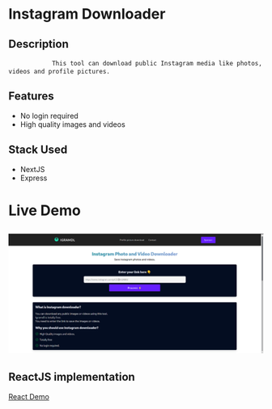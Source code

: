 # Instagram Downloader

## Description
                This tool can download public Instagram media like photos, videos and profile pictures.
## Features
- No login required
- High quality images and videos

## Stack Used
- NextJS
- Express



# Live Demo
![LInk:](https://raw.githubusercontent.com/indahud/Insta-downloader-demo/master/instadl.gif)
---
## ReactJS implementation
[React Demo](https://raw.githubusercontent.com/indahud/Insta-downloader-demo/master/demo.gif)
